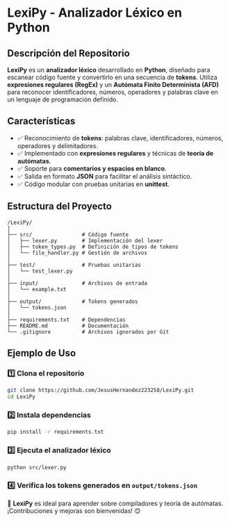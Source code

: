 # **LexiPy - Analizador Léxico en Python**

## **Descripción del Repositorio**

**LexiPy** es un **analizador léxico** desarrollado en **Python**, diseñado para escanear código fuente y convertirlo en una secuencia de **tokens**. Utiliza **expresiones regulares (RegEx)** y un **Autómata Finito Determinista (AFD)** para reconocer identificadores, números, operadores y palabras clave en un lenguaje de programación definido.

## **Características**
- ✅ Reconocimiento de **tokens**: palabras clave, identificadores, números, operadores y delimitadores.
- ✅ Implementado con **expresiones regulares** y técnicas de **teoría de autómatas**.
- ✅ Soporte para **comentarios y espacios en blanco**.
- ✅ Salida en formato **JSON** para facilitar el análisis sintáctico.
- ✅ Código modular con pruebas unitarias en **unittest**.

## **Estructura del Proyecto**
```plaintext
/LexiPy/
│
├── src/                # Código fuente
│   ├── lexer.py        # Implementación del lexer
│   ├── token_types.py  # Definición de tipos de tokens
│   └── file_handler.py # Gestión de archivos
│
├── test/               # Pruebas unitarias
│   └── test_lexer.py
│
├── input/              # Archivos de entrada
│   └── example.txt
│
├── output/             # Tokens generados
│   └── tokens.json
│
├── requirements.txt    # Dependencias
├── README.md           # Documentación
└── .gitignore          # Archivos ignorados por Git
```

## **Ejemplo de Uso**

### 1️⃣ **Clona el repositorio**  
```bash
git clone https://github.com/JesusHernandez223258/LexiPy.git
cd LexiPy
```

### 2️⃣ **Instala dependencias**  
```bash
pip install -r requirements.txt
```

### 3️⃣ **Ejecuta el analizador léxico**  
```bash
python src/lexer.py
```

### 4️⃣ **Verifica los tokens generados en `output/tokens.json`**  

🚀 **LexiPy** es ideal para aprender sobre compiladores y teoría de autómatas. ¡Contribuciones y mejoras son bienvenidas! 😊

